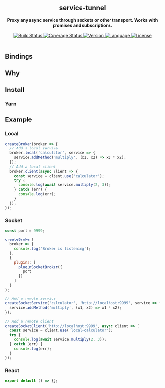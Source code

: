 <div align="center">
  <h2>service-tunnel</h2>
  <strong>Proxy any async service through sockets or other transport. Works with promises and subscriptions.</strong>
  <br />
  <br />
  <a href="https://travis-ci.org/bkniffler/service-tunnel">
    <img src="https://img.shields.io/travis/bkniffler/service-tunnel.svg?style=flat-square" alt="Build Status">
  </a>
  <a href="https://codecov.io/github/bkniffler/service-tunnel">
    <img src="https://img.shields.io/codecov/c/github/bkniffler/service-tunnel.svg?style=flat-square" alt="Coverage Status">
  </a>
  <a href="https://github.com/bkniffler/service-tunnel">
    <img src="http://img.shields.io/npm/v/service-tunnel.svg?style=flat-square" alt="Version">
  </a>
  <a href="https://github.com/bkniffler/service-tunnel">
    <img src="https://img.shields.io/badge/language-typescript-blue.svg?style=flat-square" alt="Language">
  </a>
  <a href="https://github.com/bkniffler/service-tunnel/master/LICENSE">
    <img src="https://img.shields.io/github/license/bkniffler/service-tunnel.svg?style=flat-square" alt="License">
  </a>
  <br />
  <br />
</div>

## Bindings

## Why

## Install

### Yarn

## Example

### Local

```jsx
createBroker(broker => {
  // Add a local service
  broker.local('calculator', service => {
    service.addMethod('multiply', (x1, x2) => x1 * x2);
  });
  // Add a local client
  broker.client(async client => {
    const service = client.use('calculator');
    try {
      console.log(await service.multiply(2, 3));
    } catch (err) {
      console.log(err);
    }
  });
});
```

### Socket

```jsx
const port = 9999;

createBroker(
  broker => {
    console.log('Broker is listening');
  },
  {
    plugins: [
      pluginSocketBroker({
        port
      })
    ]
  }
);

// Add a remote service
createSocketService('calculator', 'http://localhost:9999', service => {
  service.addMethod('multiply', (x1, x2) => x1 * x2);
});

// Add a remote client
createSocketClient('http://localhost:9999', async client => {
  const service = client.use('local-calculator');
  try {
    console.log(await service.multiply(2, 3));
  } catch (err) {
    console.log(err);
  }
});
```

### React

```jsx
export default () => {};
```
